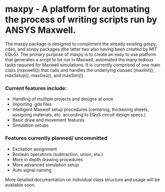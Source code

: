 # maxpy - A platform for automating the process of writing scripts run by ANSYS Maxwell.

The maxpy package is designed to compliment the already existing gdspy, cdes, and sonpy packages (the latter two also having been created by MIT EQuS). The primary purpose of maxpy is to create an easy to use platform that generates a script to be run in Maxwell, automated the many tedious tasks required for Maxwell simulations. It is currently comprised of one main class (maxwell()) that calls and handles the underlying classes (maxInit(), maxSetup(), maxGeo(), and maxSim()). 

### Current features include:
* Handling of mulitple projects and designs at once
* Importing .gds files
* Intelligent Maxwell setup procedures (centering, thickening sheets, assigning materials, etc. according to EQuS circuit design specs.)
* Basic draw and movement features
* Simulation setups

### Features currently planned/ uncommitted
* Excitation assignment
* Boolean operations (subtraction, union, etx.)
* More in depth drawing procedures
* More advanced simulation setup
* Auto signal naming

More detailed documentation on individual class structure and usage will be available soon.
